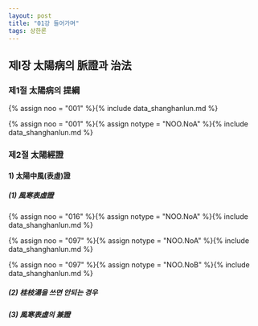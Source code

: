 ```yaml
---
layout: post
title: "01강 들어가며"
tags: 상한론
---
```




제Ⅰ장 太陽病의 脈證과 治法
-------------------------

### 제1절 太陽病의 提綱

{% assign noo = "001" %}{% include data_shanghanlun.md %}

{% assign noo = "001" %}{% assign notype = "NOO.NoA" %}{% include data_shanghanlun.md %}


### 제2절 太陽經證

#### 1) 太陽中風(表虛)證

##### (1) 風寒表虛證

{% assign noo = "016" %}{% assign notype = "NOO.NoA" %}{% include data_shanghanlun.md %}

{% assign noo = "097" %}{% assign notype = "NOO.NoA" %}{% include data_shanghanlun.md %}

{% assign noo = "097" %}{% assign notype = "NOO.NoB" %}{% include data_shanghanlun.md %}

##### (2) 桂枝湯을 쓰면 안되는 경우

##### (3) 風寒表虛의 兼證
